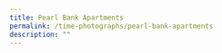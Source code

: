 ```yaml
---
title: Pearl Bank Apartments
permalink: /time-photographs/pearl-bank-apartments
description: ""
---
```

